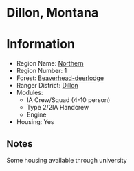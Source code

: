 
Dillon, Montana
===============
  
# Information  
* Region Name: [Northern]()  
* Region Number: 1  
* Forest: [Beaverhead-deerlodge](http://www.fs.usda.gov/bdnf)  
* Ranger District: [Dillon]()  
* Modules:  
  - IA Crew/Squad (4-10 person)  
  - Type 2/2IA Handcrew  
  - Engine  
* Housing: Yes  
  
## Notes

Some housing available through university